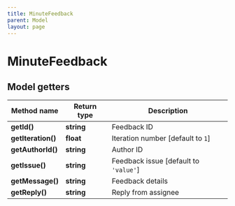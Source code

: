 ```yaml
---
title: MinuteFeedback
parent: Model
layout: page
---
```


# MinuteFeedback

## Model getters

Method name | Return type | Description
------------ | ------------- | -------------
**getId()** | **string** | Feedback ID
**getIteration()** | **float** | Iteration number [default to `1`]
**getAuthorId()** | **string** | Author ID
**getIssue()** | **string** | Feedback issue [default to `'value'`]
**getMessage()** | **string** | Feedback details
**getReply()** | **string** | Reply from assignee

